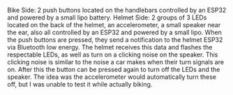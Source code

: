 Bike Side: 2 push buttons located on the handlebars controlled by an ESP32 and powered by a small lipo battery.
Helmet Side: 2 groups of 3 LEDs located on the back of the helmet, an accelerometer, a small speaker near the ear, also all controlled by an ESP32 and powered by a small lipo.
When the push buttons are pressed, they send a notification to the helmet ESP32 via Bluetooth low energy. The helmet receives this data and flashes the respectable LEDs, as well as turn on a clicking noise on the speaker. This clicking noise is similar to the noise a car makes when their turn signals are on. After this the button can be pressed again to turn off the LEDs and the speaker. The idea was the accelerometer would automatically turn these off, but I was unable to test it while actually biking.
